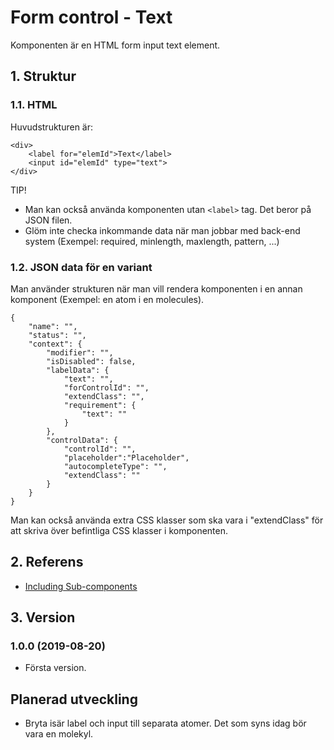 # Form control - Text
Komponenten är en HTML form input text element.

## 1. Struktur
### 1.1. HTML
Huvudstrukturen är:
```
<div>
    <label for="elemId">Text</label>
    <input id="elemId" type="text">
</div>
```
TIP!
* Man kan också använda komponenten utan `<label>` tag. Det beror på JSON filen.
* Glöm inte checka inkommande data när man jobbar med back-end system (Exempel: required, minlength, maxlength, pattern, ...)

### 1.2. JSON data för en variant
Man använder strukturen när man vill rendera komponenten i en annan komponent (Exempel: en atom i en molecules).
```
{
    "name": "",
    "status": "",
    "context": {
        "modifier": "",
        "isDisabled": false,
        "labelData": {
            "text": "",
            "forControlId": "",
            "extendClass": "",
            "requirement": {
                "text": ""
            }
        },
        "controlData": {
            "controlId": "",
            "placeholder":"Placeholder",
            "autocompleteType": "",
            "extendClass": ""
        }
    }
}
```

Man kan också använda extra CSS klasser som ska vara i "extendClass" för att skriva över befintliga CSS klasser i komponenten.

## 2. Referens
* [Including Sub-components](https://fractal.build/guide/components/including-sub-components.html)

## 3. Version
### 1.0.0 (2019-08-20)
* Första version.


## Planerad utveckling
* Bryta isär label och input till separata atomer. Det som syns idag bör vara en molekyl.